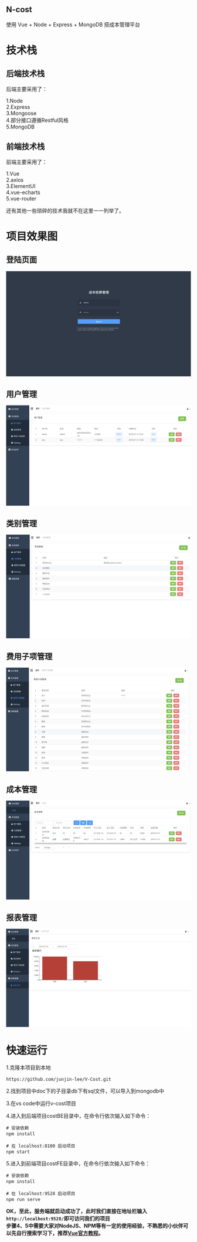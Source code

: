 ## N-cost

使用 Vue + Node + Express + MongoDB 搭成本管理平台

# 技术栈  

## 后端技术栈

后端主要采用了：  

1.Node  
2.Express  
3.Mongoose  
4.部分接口遵循Restful风格  
5.MongoDB  

## 前端技术栈

前端主要采用了：  

1.Vue  
2.axios  
3.ElementUI  
4.vue-echarts  
5.vue-router  

还有其他一些琐碎的技术我就不在这里一一列举了。

# 项目效果图  

## 登陆页面

![登录](https://github.com/junjin-lee/V-Cost/blob/master/doc/images/login.png)  

## 用户管理

![用户管理](https://github.com/junjin-lee/V-Cost/blob/master/doc/images/user.png)  

## 类别管理

![类别管理](https://github.com/junjin-lee/V-Cost/blob/master/doc/images/category.png)  

## 费用子项管理

![费用子项管理](https://github.com/junjin-lee/V-Cost/blob/master/doc/images/item.png)  

## 成本管理

![成本管理](https://github.com/junjin-lee/V-Cost/blob/master/doc/images/cost.png)  

## 报表管理

![报表](https://github.com/junjin-lee/V-Cost/blob/master/doc/images/report.png)  


# 快速运行  

1.克隆本项目到本地  

```
https://github.com/junjin-lee/V-Cost.git
```  

2.找到项目中doc下的子目录db下有sql文件，可以导入到mongodb中

3.在vs code中运行v-cost项目  

4.进入到后端项目costBE目录中，在命令行依次输入如下命令：  

```
# 安装依赖
npm install

# 在 localhost:8100 启动项目
npm start
``` 
5.进入到前端项目costFE目录中，在命令行依次输入如下命令：  

```
# 安装依赖
npm install

# 在 localhost:9528 启动项目
npm run serve
```  
 

**OK，至此，服务端就启动成功了，此时我们直接在地址栏输入```http://localhost:9528/```即可访问我们的项目**  
**步骤4、5中需要大家对NodeJS、NPM等有一定的使用经验，不熟悉的小伙伴可以先自行搜索学习下，推荐[Vue官方教程](https://cn.vuejs.org/v2/guide/)。**  


